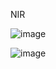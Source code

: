NIR

![image](https://user-images.githubusercontent.com/43282255/161638016-28c1ee8c-1b12-4c29-a5eb-287e8e63ddf2.png)

![image](https://user-images.githubusercontent.com/43282255/161639911-60358399-55d4-42a9-a4df-58b76f81d2d6.png)

